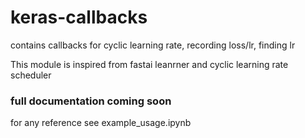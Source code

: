 # keras-callbacks
contains callbacks for cyclic learning rate, recording loss/lr, finding lr

This module is inspired from fastai leanrner and cyclic learning rate scheduler
### full documentation coming soon
for any reference see example_usage.ipynb
